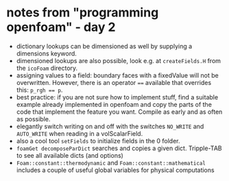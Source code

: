 # notes from "programming openfoam" - day 2

- dictionary lookups can be dimensioned as well by supplying a dimensions keyword. 
- dimensioned lookups are also possible, look e.g. at `createFields.H` from the `icoFoam` directory.
- assigning values to a field: boundary faces with a fixedValue will not be overwritten. However, there is an operator `==` available that overrides this: `p_rgh == p`.
- best practice: if you are not sure how to implement stuff, find a suitable example already implemented in openfoam and copy the parts of the code that implement the feature you want. Compile as early and as often as possible.
- elegantly switch writing on and off with the switches `NO_WRITE` and `AUTO_WRITE` when reading in a volScalarField.
- also a cool tool `setFields` to initialize fields in the 0 folder.
- `foamGet decomposeParDict` searches and copies a given dict. Tripple-TAB to see all available dicts (and options)
- `Foam::constant::thermodynamic` and `Foam::constant::mathematical` includes a couple of useful global variables for physical computations

